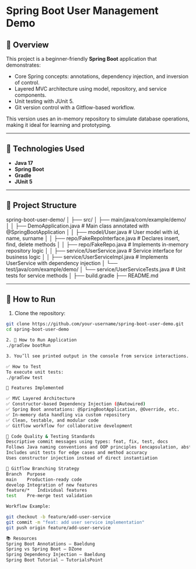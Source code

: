 # Spring Boot User Management Demo

## 📌 Overview

This project is a beginner-friendly **Spring Boot** application that demonstrates:
- Core Spring concepts: annotations, dependency injection, and inversion of control.
- Layered MVC architecture using model, repository, and service components.
- Unit testing with JUnit 5.
- Git version control with a Gitflow-based workflow.

This version uses an in-memory repository to simulate database operations, making it ideal for learning and prototyping.

---

## 🚀 Technologies Used

- **Java 17**
- **Spring Boot**
- **Gradle**
- **JUnit 5**

---

## 📂 Project Structure
spring-boot-user-demo/
│
├── src/
│ ├── main/java/com/example/demo/
│ │ ├── DemoApplication.java # Main class annotated with @SpringBootApplication
│ │ ├── model/User.java # User model with id, name, surname
│ │ ├── repo/FakeRepoInterface.java # Declares insert, find, delete methods
│ │ ├── repo/FakeRepo.java # Implements in-memory repository logic
│ │ ├── service/UserService.java # Service interface for business logic
│ │ ├── service/UserServiceImpl.java # Implements UserService with dependency injection
│ └── test/java/com/example/demo/
│ └── service/UserServiceTests.java # Unit tests for service methods
│
├── build.gradle
├── README.md


---

## 🧰 How to Run

1. Clone the repository:

```bash
git clone https://github.com/your-username/spring-boot-user-demo.git
cd spring-boot-user-demo

2. 🧰 How to Run Application
./gradlew bootRun

3. You’ll see printed output in the console from service interactions.

✅ How to Test
To execute unit tests:
./gradlew test

📌 Features Implemented

✅ MVC Layered Architecture
✅ Constructor-based Dependency Injection (@Autowired)
✅ Spring Boot annotations: @SpringBootApplication, @Override, etc.
✅ In-memory data handling via custom repository
✅ Clean, testable, and modular code
✅ Gitflow workflow for collaborative development

🧪 Code Quality & Testing Standards
Descriptive commit messages using types: feat, fix, test, docs
Follows Java naming conventions and OOP principles (encapsulation, abstraction)
Includes unit tests for edge cases and method accuracy
Uses constructor injection instead of direct instantiation

🌱 Gitflow Branching Strategy
Branch	Purpose
main	Production-ready code
develop	Integration of new features
feature/*	Individual features
test	Pre-merge test validation

Workflow Example:

git checkout -b feature/add-user-service
git commit -m "feat: add user service implementation"
git push origin feature/add-user-service

📚 Resources
Spring Boot Annotations – Baeldung
Spring vs Spring Boot – DZone
Spring Dependency Injection – Baeldung
Spring Boot Tutorial – TutorialsPoint



